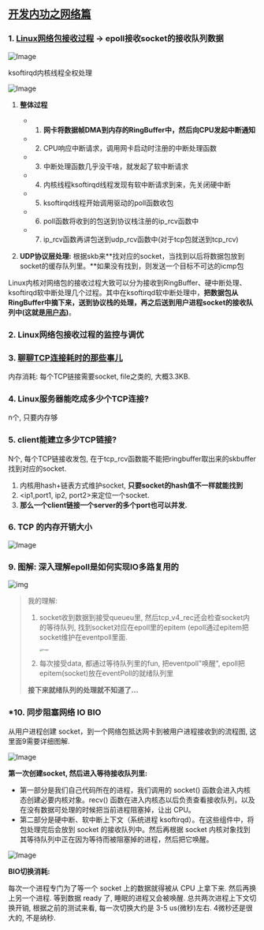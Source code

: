 ## [开发内功之网络篇](https://mp.weixin.qq.com/mp/appmsgalbum?__biz=MjM5Njg5NDgwNA==&action=getalbum&album_id=1532487451997454337&scene=173&from_msgid=2247484058&from_itemidx=1&count=3#wechat_redirect)

### 1. [Linux网络包接收过程](https://mp.weixin.qq.com/s?__biz=MjM5Njg5NDgwNA==&mid=2247484058&idx=1&sn=a2621bc27c74b313528eefbc81ee8c0f&chksm=a6e303a191948ab7d06e574661a905ddb1fae4a5d9eb1d2be9f1c44491c19a82d95957a0ffb6&scene=178&cur_album_id=1532487451997454337#rd) -> epoll接收socket的接收队列数据

![Image](note1.assets/640.webp)



ksoftirqd内核线程全权处理

![Image](note1.assets/640.png)

1. **整体过程**
   - 1. **网卡将数据帧DMA到内存的RingBuffer中，然后向CPU发起中断通知**
   - 2. CPU响应中断请求，调用网卡启动时注册的中断处理函数
   - 3. 中断处理函数几乎没干啥，就发起了软中断请求
   - 4. 内核线程ksoftirqd线程发现有软中断请求到来，先关闭硬中断
   - 5. ksoftirqd线程开始调用驱动的poll函数收包
   - 6. poll函数将收到的包送到协议栈注册的ip_rcv函数中
   - 7. ip_rcv函数再讲包送到udp_rcv函数中(对于tcp包就送到tcp_rcv)

2. **UDP协议层处理:** 根据skb来**找对应的socket，当找到以后将数据包放到socket的缓存队列里。**如果没有找到，则发送一个目标不可达的icmp包

Linux内核对网络包的接收过程大致可以分为接收到RingBuffer、硬中断处理、ksoftirqd软中断处理几个过程。其中在ksoftirqd软中断处理中，**把数据包从RingBuffer中摘下来，送到协议栈的处理，再之后送到用户进程socket的接收队列中(这就是[用户态](./用户态和内核态是什么.md))**。

### 2. Linux网络包接收过程的监控与调优



### 3. [聊聊TCP连接耗时的那些事儿](https://mp.weixin.qq.com/s?__biz=MjM5Njg5NDgwNA==&mid=2247484126&idx=1&sn=4c35ea42477ffd5db5f05fe8bc850cdb&chksm=a6e303e591948af3cc31b1db349958c8a879b9eb7100ebd138dc361aaf04ba5878f602a16365&cur_album_id=1532487451997454337&scene=190#rd)

内存消耗: 每个TCP链接需要socket, file之类的, 大概3.3KB.



### 4. Linux服务器能吃成多少个TCP连接?

n个, 只要内存够

### 5. client能建立多少TCP链接?

N个, 每个TCP链接收发包, 在于tcp_rcv函数能不能把ringbuffer取出来的skbuffer找到对应的socket.

1. 内核用hash+链表方式维护socket, **只要socket的hash值不一样就能找到**
2. <ip1,port1, ip2, port2>来定位一个socket.
3. **那么一个client链接一个server的多个port也可以并发.**



### 6. TCP 的内存开销大小

![Image](note1.assets/640-1616573851621.webp)































### 9. 图解: 深入理解epoll是如何实现IO多路复用的

![img](note1.assets/1fb034bebabcd023f77e7a035db15306.png)



>  我的理解: 
>
>  1. socket收到数据到接受queueu里, 然后tcp_v4_rec还会检查socket内的等待队列, 找到socket对应在epoll里的epitem (epoll通过epitem把socket维护在eventpoll里面.
>
>     <img src="note1.assets/640-1616732040956.png" alt="Image" style="zoom:33%;" />
>
>  2. 每次接受data, 都通过等待队列里的fun, 把eventpoll"唤醒", epoll把epitem(socket)放在eventPoll的就绪队列里
>
>  **接下来就绪队列的处理就不知道了...**





### *10. 同步阻塞网络 IO BIO

从用户进程创建 socket，到一个网络包抵达网卡到被用户进程接收到的流程图, 这里面9需要详细图解.

![Image](note1.assets/640-1616730406751.png)

**第一次创建socket, 然后进入等待接收队列里:** 

- 第一部分是我们自己代码所在的进程，我们调用的 socket() 函数会进入内核态创建必要内核对象。recv() 函数在进入内核态以后负责查看接收队列，以及在没有数据可处理的时候把当前进程阻塞掉，让出 CPU。
- 第二部分是硬中断、软中断上下文（系统进程 ksoftirqd）。在这些组件中，将包处理完后会放到 socket 的接收队列中。然后再根据 socket 内核对象找到其等待队列中正在因为等待而被阻塞掉的进程，然后把它唤醒。

![Image](note1.assets/640-1616733467827.png)

**BIO切换消耗:**

每次一个进程专门为了等一个 socket 上的数据就得被从 CPU 上拿下来. 然后再换上另一个进程. 等到数据 ready 了, 睡眠的进程又会被唤醒. 总共两次进程上下文切换开销, 根据之前的测试来看, 每一次切换大约是 3-5 us(微秒)左右. 4微秒还是很大的, 不是纳秒.

































